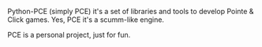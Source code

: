 Python-PCE (simply PCE) it's a set of libraries and tools to develop Pointe & Click games. Yes, PCE it's a scumm-like engine.

PCE is a personal project, just for fun.